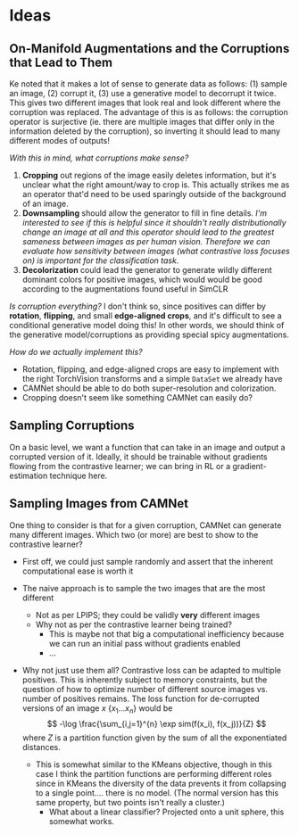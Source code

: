 # Ideas

## On-Manifold Augmentations and the Corruptions that Lead to Them
Ke noted that it makes a lot of sense to generate data as follows: (1) sample an image, (2) corrupt it, (3) use a generative model to decorrupt it twice. This gives two different images that look real and look different where the corruption was replaced. The advantage of this is as follows: the corruption operator is surjective (ie. there are multiple images that differ only in the information deleted by the corruption), so inverting it should lead to many different modes of outputs!

_With this in mind, what corruptions make sense?_
1) **Cropping** out regions of the image easily deletes information, but it's unclear what the right amount/way to crop is. This actually strikes me as an operator that'd need to be used sparingly outside of the background of an image.
2) **Downsampling** should allow the generator to fill in fine details. _I'm interested to see if this is helpful since it shouldn't really distributionally change an image at all and this operator should lead to the greatest sameness between images as per human vision. Therefore we can evaluate how sensitivity between images (what contrastive loss focuses on) is important for the classification task._
2) **Decolorization** could lead the generator to generate wildly different dominant colors for positive images, which would would be good according to the augmentations found useful in SimCLR

_Is corruption everything?_ I don't think so, since positives can differ by **rotation**, **flipping**, and small **edge-aligned crops**, and it's difficult to see a conditional generative model doing this! In other words, we should think of the generative model/corruptions as providing special spicy augmentations.

_How do we actually implement this?_
 - Rotation, flipping, and edge-aligned crops are easy to implement with the right TorchVision transforms and a simple `DataSet` we already have
 - CAMNet should be able to do both super-resolution and colorization.
 - Cropping doesn't seem like something CAMNet can easily do?

## Sampling Corruptions
On a basic level, we want a function that can take in an image and output a corrupted version of it. Ideally, it should be trainable without gradients flowing from the contrastive learner; we can bring in RL or a gradient-estimation technique here.

## Sampling Images from CAMNet
One thing to consider is that for a given corruption, CAMNet can generate many different images. Which two (or more) are best to show to the contrastive learner?
 - First off, we could just sample randomly and assert that the inherent computational ease is worth it
 - The naive approach is to sample the two images that are the most different
    - Not as per LPIPS; they could be validly **very** different images
    - Why not as per the contrastive learner being trained?
        - This is maybe not that big a computational inefficiency because we can run an initial pass without gradients enabled
        - ...
 - Why not just use them all? Contrastive loss can be adapted to multiple positives. This is inherently subject to memory constraints, but the question of how to optimize number of different source images vs. number of positives remains. The loss function for de-corrupted versions of an image $x$ $\{x_1 \dots x_n\}$ would be
    $$
        -\log \frac{\sum_{i,j=1}^{n} \exp sim(f(x_i), f(x_j))}{Z}
    $$
    where $Z$ is a partition function given by the sum of all the exponentiated distances.
    
      - This is somewhat similar to the KMeans objective, though in this case I think the partition functions are performing different roles since in KMeans the diversity of the data prevents it from collapsing to a single point.... there is no model. (The normal version has this same property, but two points isn't really a cluster.)
        - What about a linear classifier? Projected onto a unit sphere, this somewhat works.
